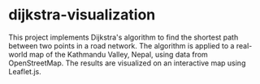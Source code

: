# dijkstra-visualization
This project implements Dijkstra's algorithm to find the shortest path between two points in a road network. The algorithm is applied to a real-world map of the Kathmandu Valley, Nepal, using data from OpenStreetMap. The results are visualized on an interactive map using Leaflet.js.
